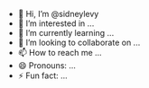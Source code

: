 - 👋 Hi, I’m @sidneylevy
- 👀 I’m interested in ...
- 🌱 I’m currently learning ...
- 💞️ I’m looking to collaborate on ...
- 📫 How to reach me ...
- 😄 Pronouns: ...
- ⚡ Fun fact: ...

<!---
sidneylevy/sidneylevy is a ✨ special ✨ repository because its `README.md` (this file) appears on your GitHub profile.
You can click the Preview link to take a look at your changes.
--->
